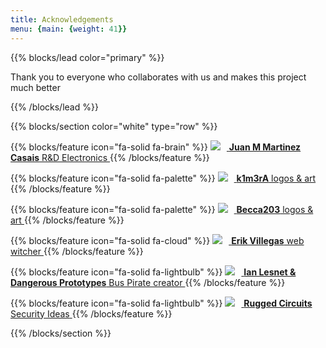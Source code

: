 ```yaml
---
title: Acknowledgements
menu: {main: {weight: 41}}
---
```



{{% blocks/lead color="primary" %}}

Thank you to everyone who collaborates with us and makes this project much better

{{% /blocks/lead %}}


{{% blocks/section color="white" type="row" %}}

{{% blocks/feature icon="fa-solid fa-brain" %}}
<a href="https://www.linkedin.com/in/juancasais" target="_blank" rel="noopener noreferrer">
  <img src="/donators/juan.jpg" style="margin-right: 10px;"> <strong>Juan M Martinez Casais</strong> R&D Electronics <i class="fa fa-external-link ms-2"></i> 
</a>
{{% /blocks/feature %}}

{{% blocks/feature icon="fa-solid fa-palette" %}}
<a href="https://k1m3ra.gitlab.io" target="_blank" rel="noopener noreferrer">
  <img src="/donators/kimera.png" style="margin-right: 10px;"> <strong>k1m3rA</strong> logos & art <i class="fa fa-external-link ms-2"></i> 
</a>
{{% /blocks/feature %}}

{{% blocks/feature icon="fa-solid fa-palette" %}}
<a href="https://github.com/Becca203" target="_blank" rel="noopener noreferrer">
  <img src="/donators/beca.jpg" style="margin-right: 10px;"> <strong>Becca203</strong> logos & art <i class="fa fa-external-link ms-2"></i> 
</a>
{{% /blocks/feature %}}

{{% blocks/feature icon="fa-solid fa-cloud" %}}
<a href="https://www.linkedin.com/in/erik-villegas" target="_blank" rel="noopener noreferrer">
  <img src="/donators/erikph.jpg" style="margin-right: 10px;"> <strong>Erik Villegas</strong> web witcher <i class="fa fa-external-link ms-2"></i> 
</a>
{{% /blocks/feature %}}


{{% blocks/feature icon="fa-solid fa-lightbulb" %}}
<a href="https://buspirate.com" target="_blank" rel="noopener noreferrer">
  <img src="/donators/iandanger.png" style="margin-right: 10px;"> <strong>Ian Lesnet & Dangerous Prototypes</strong> Bus Pirate creator <i class="fa fa-external-link ms-2"></i> 
</a>
{{% /blocks/feature %}}

{{% blocks/feature icon="fa-solid fa-lightbulb" %}}
<a href="https://www.rugged-circuits.com" target="_blank" rel="noopener noreferrer">
  <img src="/donators/ruggedlogo.jpg" style="margin-right: 10px;"> <strong>Rugged Circuits</strong> Security Ideas<i class="fa fa-external-link ms-2"></i> 
</a>
{{% /blocks/feature %}}


{{% /blocks/section %}}


